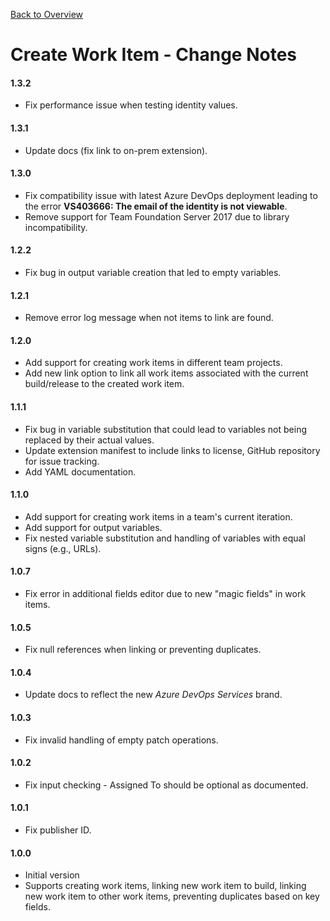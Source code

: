 [Back to Overview](./overview.md)

# Create Work Item - Change Notes

#### 1.3.2
- Fix performance issue when testing identity values.

#### 1.3.1
- Update docs (fix link to on-prem extension).

#### 1.3.0
- Fix compatibility issue with latest Azure DevOps deployment leading to the error **VS403666: The email of the identity is not viewable**.
- Remove support for Team Foundation Server 2017 due to library incompatibility.

#### 1.2.2
- Fix bug in output variable creation that led to empty variables.

#### 1.2.1
- Remove error log message when not items to link are found.

#### 1.2.0
- Add support for creating work items in different team projects.
- Add new link option to link all work items associated with the current build/release to the created work item.

#### 1.1.1
- Fix bug in variable substitution that could lead to variables not being replaced by their actual values.
- Update extension manifest to include links to license, GitHub repository for issue tracking.
- Add YAML documentation.

#### 1.1.0
- Add support for creating work items in a team's current iteration.
- Add support for output variables.
- Fix nested variable substitution and handling of variables with equal signs (e.g., URLs).

#### 1.0.7
- Fix error in additional fields editor due to new "magic fields" in work items.

#### 1.0.5
- Fix null references when linking or preventing duplicates.

#### 1.0.4
- Update docs to reflect the new *Azure DevOps Services* brand.

#### 1.0.3
- Fix invalid handling of empty patch operations.

#### 1.0.2
- Fix input checking - Assigned To should be optional as documented.

#### 1.0.1
- Fix publisher ID.

#### 1.0.0
- Initial version
- Supports creating work items, linking new work item to build, linking new work item to other work items, preventing duplicates based on key fields.